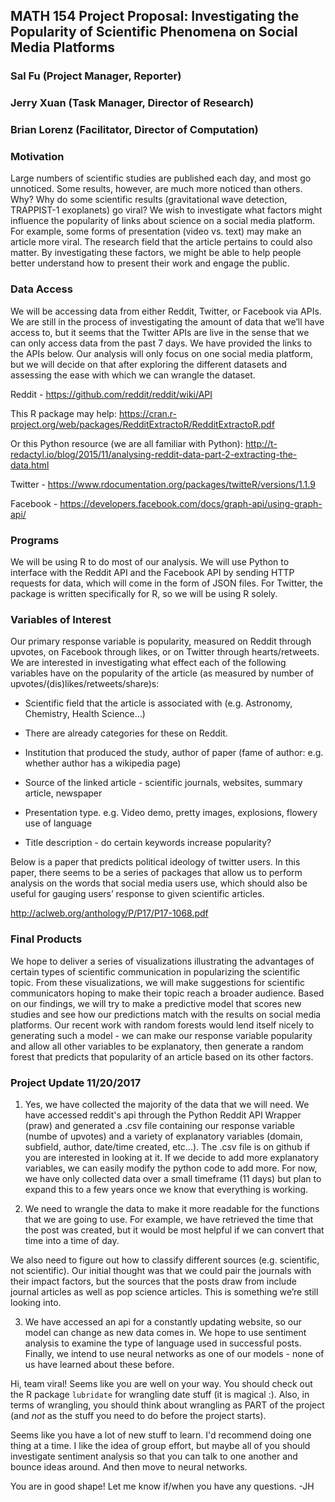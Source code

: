 ## MATH 154 Project Proposal: Investigating the Popularity of  Scientific Phenomena on Social Media Platforms ##
### Sal Fu (Project Manager, Reporter) 
### Jerry Xuan (Task Manager, Director of Research) 
### Brian Lorenz (Facilitator, Director of Computation) ###

### Motivation

Large numbers of scientific studies are published each day, and most go unnoticed. Some results, however, are much more noticed than others. Why? Why do some scientific results (gravitational wave detection, TRAPPIST-1 exoplanets) go viral? We wish to investigate what factors might influence the popularity of links about science on a social media platform. For example, some forms of presentation (video vs. text) may make an article more viral. The research field that the article pertains to could also matter. By investigating these factors, we might be able to help people better understand how to present their work and engage the public. 

### Data Access

We will be accessing data from either Reddit, Twitter, or Facebook via APIs. We are still in the process of investigating the amount of data that we’ll have access to, but it seems that the Twitter APIs are live in the sense that we can only access data from the past 7 days. We have provided the links to the APIs below. Our analysis will only focus on one social media platform, but we will decide on that after exploring the different datasets and assessing the ease with which we can wrangle the dataset.

Reddit - https://github.com/reddit/reddit/wiki/API

This R package may help: https://cran.r-project.org/web/packages/RedditExtractoR/RedditExtractoR.pdf

Or this Python resource (we are all familiar with Python): http://t-redactyl.io/blog/2015/11/analysing-reddit-data-part-2-extracting-the-data.html

Twitter - https://www.rdocumentation.org/packages/twitteR/versions/1.1.9

Facebook - https://developers.facebook.com/docs/graph-api/using-graph-api/

### Programs

We will be using R to do most of our analysis. We will use Python to interface with the Reddit API and the Facebook API by sending HTTP requests for data, which will come in the form of JSON files. For Twitter, the package is written specifically for R, so we will be using R solely.

### Variables of Interest

Our primary response variable is popularity, measured on Reddit through upvotes, on Facebook through likes, or on Twitter through hearts/retweets. We are interested in investigating what effect each of the following variables have on the popularity of the article (as measured by number of upvotes/(dis)likes/retweets/share)s:

* Scientific field that the article is associated with (e.g. Astronomy, Chemistry, Health Science…)

* There are already categories for these on Reddit. 

* Institution that produced the study, author of paper (fame of author: e.g. whether author has a wikipedia page)

* Source of the linked article - scientific journals, websites, summary article, newspaper

* Presentation type. e.g. Video demo, pretty images, explosions, flowery use of language

* Title description - do certain keywords increase popularity? 

Below is a paper that predicts political ideology of twitter users. In this paper, there seems to be a series of packages that allow us to perform analysis on the words that social media users use, which should also be useful for gauging users’ response to given scientific articles. 

http://aclweb.org/anthology/P/P17/P17-1068.pdf

### Final Products

We hope to deliver a series of visualizations illustrating the advantages of certain types of scientific communication in popularizing the scientific topic. From these visualizations, we will make suggestions for scientific communicators hoping to make their topic reach a broader audience. Based on our findings, we will try to make a predictive model that scores new studies and see how our predictions match with the results on social media platforms. Our recent work with random forests would lend itself nicely to generating such a model - we can make our response variable popularity and allow all other variables to be explanatory, then generate a random forest that predicts that popularity of an article based on its other factors. 

### Project Update 11/20/2017

1. Yes, we have collected the majority of the data that we will need. We have accessed reddit's api through the Python Reddit API Wrapper (praw) and generated a .csv file containing our response variable (numbe of upvotes) and a variety of explanatory variables (domain, subfield, author, date/time created, etc...). The .csv file is on github if you are interested in looking at it. If we decide to add more explanatory variables, we can easily modify the python code to add more. For now, we have only collected data over a small timeframe (11 days) but plan to expand this to a few years once we know that everything is working. 

2. We need to wrangle the data to make it more readable for the functions that we are going to use. For example, we have retrieved the time that the post was created, but it would be most helpful if we can convert that time into a time of day. 

We also need to figure out how to classify different sources (e.g. scientific, not scientific). Our initial thought was that we could pair the journals with their impact factors, but the sources that the posts draw from include journal articles as well as pop science articles. This is something we’re still looking into.

3. We have accessed an api for a constantly updating website, so our model can change as new data comes in. We hope to use sentiment analysis to examine the type of language used in successful posts. Finally, we intend to use neural networks as one of our models - none of us have learned about these before. 


Hi, team viral!  Seems like you are well on your way.  You should check out the R package `lubridate` for wrangling date stuff (it is magical :).  Also, in terms of wrangling, you should think about wrangling as PART of the project (and *not* as the stuff you need to do before the project starts).  

Seems like you have a lot of new stuff to learn.  I'd recommend doing one thing at a time.  I like the idea of group effort, but maybe all of you should investigate sentiment analysis so that you can talk to one another and bounce ideas around.  And then move to neural networks.

You are in good shape!  Let me know if/when you have any questions.  -JH
